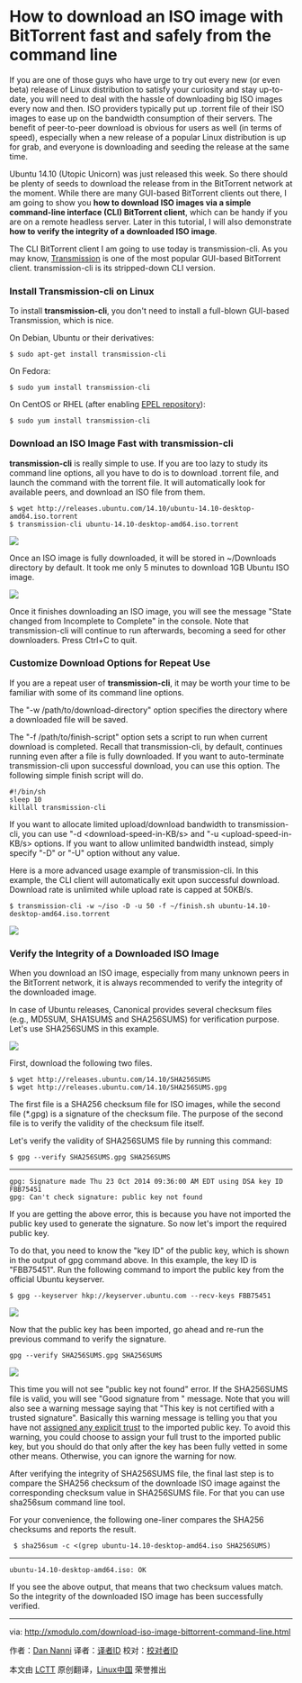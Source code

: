 How to download an ISO image with BitTorrent fast and safely from the command line
================================================================================
If you are one of those guys who have urge to try out every new (or even beta) release of Linux distribution to satisfy your curiosity and stay up-to-date, you will need to deal with the hassle of downloading big ISO images every now and then. ISO providers typically put up .torrent file of their ISO images to ease up on the bandwidth consumption of their servers. The benefit of peer-to-peer download is obvious for users as well (in terms of speed), especially when a new release of a popular Linux distribution is up for grab, and everyone is downloading and seeding the release at the same time.

Ubuntu 14.10 (Utopic Unicorn) was just released this week. So there should be plenty of seeds to download the release from in the BitTorrent network at the moment. While there are many GUI-based BitTorrent clients out there, I am going to show you **how to download ISO images via a simple command-line interface (CLI) BitTorrent client**, which can be handy if you are on a remote headless server. Later in this tutorial, I will also demonstrate **how to verify the integrity of a downloaded ISO image**.

The CLI BitTorrent client I am going to use today is transmission-cli. As you may know, [Transmission][1] is one of the most popular GUI-based BitTorrent client. transmission-cli is its stripped-down CLI version.

### Install Transmission-cli on Linux ###

To install **transmission-cli**, you don't need to install a full-blown GUI-based Transmission, which is nice.

On Debian, Ubuntu or their derivatives:

    $ sudo apt-get install transmission-cli 

On Fedora:

    $ sudo yum install transmission-cli

On CentOS or RHEL (after enabling [EPEL repository][2]):

    $ sudo yum install transmission-cli 

### Download an ISO Image Fast with transmission-cli ###

**transmission-cli** is really simple to use. If you are too lazy to study its command line options, all you have to do is to download .torrent file, and launch the command with the torrent file. It will automatically look for available peers, and download an ISO file from them.

    $ wget http://releases.ubuntu.com/14.10/ubuntu-14.10-desktop-amd64.iso.torrent
    $ transmission-cli ubuntu-14.10-desktop-amd64.iso.torrent 

![](https://farm4.staticflickr.com/3933/14999528344_9af3ea5d2e_z.jpg)

Once an ISO image is fully downloaded, it will be stored in ~/Downloads directory by default. It took me only 5 minutes to download 1GB Ubuntu ISO image.

![](https://farm6.staticflickr.com/5605/15433651319_745df6633a_z.jpg)

Once it finishes downloading an ISO image, you will see the message "State changed from Incomplete to Complete" in the console. Note that transmission-cli will continue to run afterwards, becoming a seed for other downloaders. Press Ctrl+C to quit.

### Customize Download Options for Repeat Use ###

If you are a repeat user of **transmission-cli**, it may be worth your time to be familiar with some of its command line options.

The "-w /path/to/download-directory" option specifies the directory where a downloaded file will be saved.

The "-f /path/to/finish-script" option sets a script to run when current download is completed. Recall that transmission-cli, by default, continues running even after a file is fully downloaded. If you want to auto-terminate transmission-cli upon successful download, you can use this option. The following simple finish script will do.

    #!/bin/sh
    sleep 10
    killall transmission-cli

If you want to allocate limited upload/download bandwidth to transmission-cli, you can use "-d <download-speed-in-KB/s> and "-u <upload-speed-in-KB/s> options. If you want to allow unlimited bandwidth instead, simply specify "-D" or "-U" option without any value.

Here is a more advanced usage example of transmission-cli. In this example, the CLI client will automatically exit upon successful download. Download rate is unlimited while upload rate is capped at 50KB/s.

    $ transmission-cli -w ~/iso -D -u 50 -f ~/finish.sh ubuntu-14.10-desktop-amd64.iso.torrent 

![](https://farm6.staticflickr.com/5599/15434697690_e9a19f0d97_z.jpg)

### Verify the Integrity of a Downloaded ISO Image ###

When you download an ISO image, especially from many unknown peers in the BitTorrent network, it is always recommended to verify the integrity of the downloaded image.

In case of Ubuntu releases, Canonical provides several checksum files (e.g., MD5SUM, SHA1SUMS and SHA256SUMS) for verification purpose. Let's use SHA256SUMS in this example.

![](https://farm4.staticflickr.com/3943/15434697700_3b3e6077ee_z.jpg)

First, download the following two files.

    $ wget http://releases.ubuntu.com/14.10/SHA256SUMS
    $ wget http://releases.ubuntu.com/14.10/SHA256SUMS.gpg

The first file is a SHA256 checksum file for ISO images, while the second file (*.gpg) is a signature of the checksum file. The purpose of the second file is to verify the validity of the checksum file itself.

Let's verify the validity of SHA256SUMS file by running this command:

    $ gpg --verify SHA256SUMS.gpg SHA256SUMS 

----------

    gpg: Signature made Thu 23 Oct 2014 09:36:00 AM EDT using DSA key ID FBB75451
    gpg: Can't check signature: public key not found

If you are getting the above error, this is because you have not imported the public key used to generate the signature. So now let's import the required public key.

To do that, you need to know the "key ID" of the public key, which is shown in the output of gpg command above. In this example, the key ID is "FBB75451". Run the following command to import the public key from the official Ubuntu keyserver.

    $ gpg --keyserver hkp://keyserver.ubuntu.com --recv-keys FBB75451 

![](https://farm4.staticflickr.com/3953/15620291035_bcdb3cffb9_z.jpg)

Now that the public key has been imported, go ahead and re-run the previous command to verify the signature.

    gpg --verify SHA256SUMS.gpg SHA256SUMS 

![](https://farm6.staticflickr.com/5600/15433651369_d22905e65b_z.jpg)

This time you will not see "public key not found" error. If the SHA256SUMS file is valid, you will see "Good signature from <official source>" message. Note that you will also see a warning message saying that "This key is not certified with a trusted signature". Basically this warning message is telling you that you have not [assigned any explicit trust][3] to the imported public key. To avoid this warning, you could choose to assign your full trust to the imported public key, but you should do that only after the key has been fully vetted in some other means. Otherwise, you can ignore the warning for now.

After verifying the integrity of SHA256SUMS file, the final last step is to compare the SHA256 checksum of the downloade ISO image against the corresponding checksum value in SHA256SUMS file. For that you can use sha256sum command line tool.

For your convenience, the following one-liner compares the SHA256 checksums and reports the result.

     $ sha256sum -c <(grep ubuntu-14.10-desktop-amd64.iso SHA256SUMS) 

----------

    ubuntu-14.10-desktop-amd64.iso: OK

If you see the above output, that means that two checksum values match. So the integrity of the downloaded ISO image has been successfully verified.

--------------------------------------------------------------------------------

via: http://xmodulo.com/download-iso-image-bittorrent-command-line.html

作者：[Dan Nanni][a]
译者：[译者ID](https://github.com/译者ID)
校对：[校对者ID](https://github.com/校对者ID)

本文由 [LCTT](https://github.com/LCTT/TranslateProject) 原创翻译，[Linux中国](http://linux.cn/) 荣誉推出

[a]:http://xmodulo.com/author/nanni
[1]:https://www.transmissionbt.com/
[2]:http://xmodulo.com/how-to-set-up-epel-repository-on-centos.html
[3]:http://xmodulo.com/verify-authenticity-integrity-downloaded-file.html